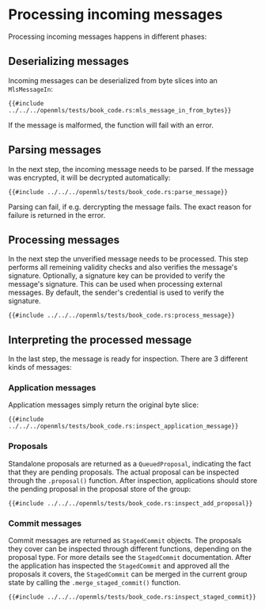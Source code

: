 # Processing incoming messages

Processing incoming messages happens in different phases:

## Deserializing messages

Incoming messages can be deserialized from byte slices into an `MlsMessageIn`:

```rust,no_run,noplayground
{{#include ../../../openmls/tests/book_code.rs:mls_message_in_from_bytes}}
```

If the message is malformed, the function will fail with an error.

## Parsing messages

In the next step, the incoming message needs to be parsed. If the message was encrypted, it will be decrypted automatically:

```rust,no_run,noplayground
{{#include ../../../openmls/tests/book_code.rs:parse_message}}
```

Parsing can fail, if e.g. dercrypting the message fails. The exact reason for failure is returned in the error.

## Processing messages

In the next step the unverified message needs to be processed. This step performs all remeining validity checks and also verifies the message's signature. Optionally, a signature key can be provided to verify the message's signature. This can be used when processing external messages. By default, the sender's credential is used to verify the signature.

```rust,no_run,noplayground
{{#include ../../../openmls/tests/book_code.rs:process_message}}
```

## Interpreting the processed message

In the last step, the message is ready for inspection. There are 3 different kinds of messages:

### Application messages

Application messages simply return the original byte slice:

```rust,no_run,noplayground
{{#include ../../../openmls/tests/book_code.rs:inspect_application_message}}
```

### Proposals

Standalone proposals are returned as a `QueuedProposal`, indicating the fact that they are pending proposals. The actual proposal can be inspected through the `.proposal()` function. After inspection, applications should store the pending proposal in the proposal store of the group:

```rust,no_run,noplayground
{{#include ../../../openmls/tests/book_code.rs:inspect_add_proposal}}
```

### Commit messages

Commit messages are returned as `StagedCommit` objects. The proposals they cover can be inspected through different functions, depending on the proposal type. For more details see the `StagedCommit` documentation. After the application has inspected the `StagedCommit` and approved all the proposals it covers, the `StagedCommit` can be merged in the current group state by calling the `.merge_staged_commit()` function.

```rust,no_run,noplayground
{{#include ../../../openmls/tests/book_code.rs:inspect_staged_commit}}
```
